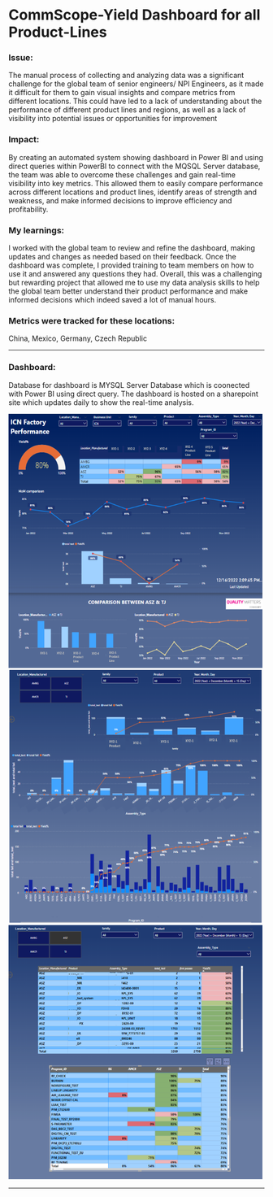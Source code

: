 # CommScope-Yield Dashboard for all Product-Lines 

### Issue: 
The manual process of collecting and analyzing data was a significant challenge for the global team of senior engineers/ NPI Engineers, as it made it difficult for them to gain visual insights and compare metrics from different locations. This could have led to a lack of understanding about the performance of different product lines and regions, as well as a lack of visibility into potential issues or opportunities for improvement  

### Impact: 
 By creating an automated system showing dashboard in Power BI and using direct queries within PowerBI to connect with the MQSQL Server database, the team was able to overcome these challenges and gain real-time visibility into key metrics. This allowed them to easily compare performance across different locations and product lines, identify areas of strength and weakness, and make informed decisions to improve efficiency and profitability.

### My learnings: 
I worked with the global team to review and refine the dashboard, making updates and changes as needed based on their feedback. Once the dashboard was complete, I provided training to team members on how to use it and answered any questions they had. Overall, this was a challenging but rewarding project that allowed me to use my data analysis skills to help the global team better understand their product performance and make informed decisions which indeed saved a lot of manual hours.

### Metrics were tracked for these locations: 
China, Mexico, Germany, Czech Republic

-----

### Dashboard:
Database for dashboard is MYSQL Server Database which is coonected with Power BI using direct query. The dashboard is hosted on a sharepoint site which updates daily to show the real-time analysis.

<img src="images/RF1.png" WIDTH="500" HEIGHT="500">
<br>
<img src="images/rf2.png" WIDTH="500" HEIGHT="500">
<br>
<img src="images/rf3.png" WIDTH="500" HEIGHT="500">

-----

